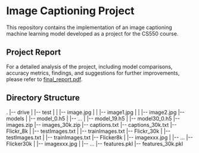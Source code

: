 # Image Captioning Project

This repository contains the implementation of an image captioning machine learning model developed as a project for the CS550 course.

## Project Report

For a detailed analysis of the project, including model comparisons, accuracy metrics, findings, and suggestions for further improvements, please refer to [final_report.pdf](final_report.pdf).

## Directory Structure
.
|-- drive
| |-- test
| | |-- image.jpg
| | |-- image1.jpg
| | |-- image2.jpg
|-- models
| |-- model_0.h5
| |-- ...
| |-- model_19.h5
| |-- model30_0.h5
|-- images.zip
|-- images_30k.zip
|-- captions.txt
|-- captions_30k.txt
|-- Flickr_8k
| |-- testImages.txt
| |-- trainImages.txt
|-- Flickr_30k
| |-- testImages.txt
| |-- trainImages.txt
|-- Flicker8k
| |-- imagexxx.jpg
| |-- ...
|-- Flicker30k
| |-- imagexxx.jpg
| |-- ...
|-- features.pkl
|-- features_30k.pkl

